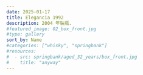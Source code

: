 ```yaml
---
date: 2025-01-17
title: Elegancia 1992
description: 2004 年裝瓶.
#featured_image: 02_box_front.jpg
#type: gallery
sort_by: Name
#categories: ["whisky", "springbank"]
#resources:
#  - src: springbank/aged_32_years/box_front.jpg
#    title: "anyway"
---
```

